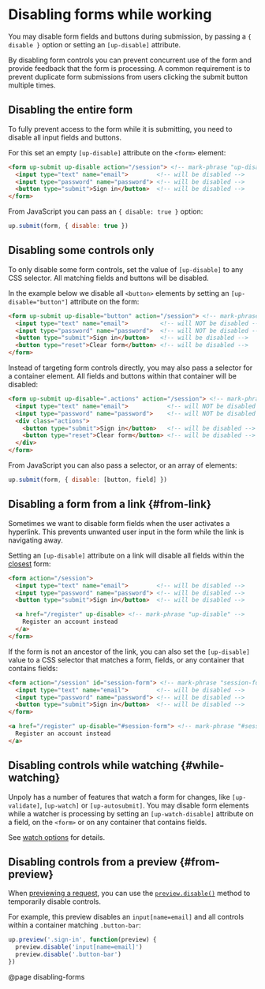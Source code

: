 Disabling forms while working
=============================

You may disable form fields and buttons during submission, by passing a `{ disable }` option or setting an `[up-disable]` attribute.

By disabling form controls you can prevent concurrent use of the form and provide feedback that the form is processing. A common requirement is to prevent duplicate form submissions from users clicking the submit button multiple times.


## Disabling the entire form

To fully prevent access to the form while it is submitting, you need to disable all input fields and buttons.

For this set an empty `[up-disable]` attribute on the `<form>` element:

```html
<form up-submit up-disable action="/session"> <!-- mark-phrase "up-disable" -->
  <input type="text" name="email">        <!-- will be disabled -->
  <input type="password" name="password"> <!-- will be disabled -->
  <button type="submit">Sign in</button>  <!-- will be disabled -->
</form>
```

From JavaScript you can pass an `{ disable: true }` option:

```js
up.submit(form, { disable: true })
```


## Disabling some controls only

To only disable some form controls, set the value of `[up-disable]` to any CSS selector. All matching fields and buttons will be disabled.

In the example below we disable all `<button>` elements by setting an `[up-disable="button"]` attribute on the form: 

```html
<form up-submit up-disable="button" action="/session"> <!-- mark-phrase "button" -->
  <input type="text" name="email">         <!-- will NOT be disabled -->
  <input type="password" name="password">  <!-- will NOT be disabled -->
  <button type="submit">Sign in</button>   <!-- will be disabled -->
  <button type="reset">Clear form</button> <!-- will be disabled -->
</form>
```

Instead of targeting form controls directly, you may also pass a selector for a container element. All fields and buttons within that container will be disabled:

```html
<form up-submit up-disable=".actions" action="/session"> <!-- mark-phrase ".actions" -->
  <input type="text" name="email">           <!-- will NOT be disabled -->
  <input type="password" name="password">    <!-- will NOT be disabled -->
  <div class="actions">
    <button type="submit">Sign in</button>   <!-- will be disabled -->
    <button type="reset">Clear form</button> <!-- will be disabled -->
  </div>  
</form>
```

From JavaScript you can also pass a selector, or an array of elements:

```js
up.submit(form, { disable: [button, field] })
```



## Disabling a form from a link {#from-link}

Sometimes we want to disable form fields when the user activates a hyperlink.
This prevents unwanted user input in the form while the link is navigating away.

Setting an `[up-disable]` attribute on a link will disable all fields within the [closest](https://developer.mozilla.org/en-US/docs/Web/API/Element/closest) form:

```html
<form action="/session">
  <input type="text" name="email">        <!-- will be disabled -->
  <input type="password" name="password"> <!-- will be disabled -->
  <button type="submit">Sign in</button>  <!-- will be disabled -->

  <a href="/register" up-disable> <!-- mark-phrase "up-disable" -->
    Register an account instead
  </a>
</form>
```

If the form is not an ancestor of the link, you can also set the `[up-disable]` value
to a CSS selector that matches a form, fields, or any container that contains fields:

```html
<form action="/session" id="session-form"> <!-- mark-phrase "session-form" -->
  <input type="text" name="email">        <!-- will be disabled -->
  <input type="password" name="password"> <!-- will be disabled -->
  <button type="submit">Sign in</button>  <!-- will be disabled -->
</form>

<a href="/register" up-disable="#session-form"> <!-- mark-phrase "#session-form" -->
  Register an account instead
</a>
```


## Disabling controls while watching {#while-watching}

Unpoly has a number of features that watch a form for changes, like `[up-validate]`, `[up-watch]` or `[up-autosubmit]`.
You may disable form elements while a watcher is processing by setting an `[up-watch-disable]` attribute on a field, on the `<form>` or on any container that contains fields.

See [watch options](/watch-options) for details.


## Disabling controls from a preview {#from-preview}

When [previewing a request](/previews), you can use the
[`preview.disable()`](/up.Preview.prototype.disable) method to temporarily disable controls.

For example, this preview disables an `input[name=email]` and all controls within a container matching `.button-bar`:

```js
up.preview('.sign-in', function(preview) {
  preview.disable('input[name=email]')
  preview.disable('.button-bar')
})
```


@page disabling-forms
